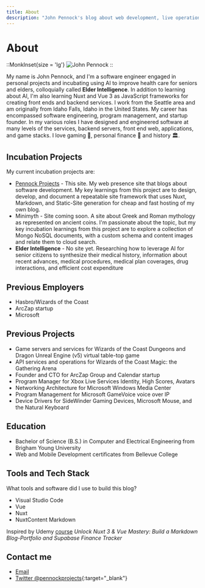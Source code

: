 ```yaml
---
title: About
description: "John Pennock's blog about web development, live operations, and integrating with artificial intelligence"
--- 
```


# About

::MonkInset{size = 'lg'}
![John Pennock](/images/johnpennockbiz.jpg)
::

My name is John Pennock, and I'm a software engineer engaged in personal projects and incubating using AI to improve health care for seniors and elders, colloquially called **Elder Intelligence**. In addition to learning about AI, I'm also learning Nuxt and Vue 3 as JavaScript frameworks for creating front ends and backend services. I work from the Seattle area and am originally from Idaho Falls, Idaho in the United States. My career has encompassed software engineering, program management, and startup founder. In my various roles I have designed and engineered software at many levels of the services, backend servers, front end web, applications, and game stacks. I love gaming 🐉, personal finance 💸 and history 🏛️.

## Incubation Projects

My current incubation projects are:

- [Pennock Projects](http://www.pennocks.net) - This site.  My web presence site that blogs about software development. My key learnings from this project are to design, develop, and document a repeatable site framework that uses Nuxt, Markdown, and Static-Site generation for cheap and fast hosting of my own blog.
- Minimyth - Site coming soon. A site about Greek and Roman mythology as represented on ancient coins. I'm passionate about the topic, but my key incubation learnings from this project are to explore a collection of Mongo NoSQL documents, with a custom schema and content images and relate them to cloud search.
- **Elder Intelligence** - No site yet.  Researching how to leverage AI for senior citizens to synthesize their medical history, information about recent advances, medical procedures, medical plan coverages, drug interactions, and efficient cost expenditure

## Previous Employers
- Hasbro/Wizards of the Coast
- ArcZap startup
- Microsoft

## Previous Projects
- Game servers and services for Wizards of the Coast Dungeons and Dragon Unreal Engine (v5) virtual table-top game
- API services and operations for Wizards of the Coast Magic: the Gathering Arena
- Founder and CTO for ArcZap Group and Calendar startup
- Program Manager for Xbox Live Services Identity, High Scores, Avatars
- Networking Architecture for Microsoft Windows Media Center
- Program Management for Microsoft GameVoice voice over IP
- Device Drivers for SideWinder Gaming Devices, Microsoft Mouse, and the Natural Keyboard

## Education
- Bachelor of Science (B.S.) in Computer and Electrical Engineering from Brigham Young University
- Web and Mobile Development certificates from Bellevue College

## Tools and Tech Stack

What tools and software did I use to build this blog?

- Visual Studio Code
- Vue
- Nuxt
- NuxtContent Markdown

Inspired by Udemy [course](https://www.udemy.com/course/master-nuxt-full-stack-complete-guide/learn/lecture/40391596#overview) *Unlock Nuxt 3 & Vue Mastery: Build a Markdown Blog-Portfolio and Supabase Finance Tracker*

## Contact me
- [Email](mailto:pennockprojects@gmail.com)
- [Twitter @pennockprojects](https://twitter.com/PennockProjects){:target="_blank"}